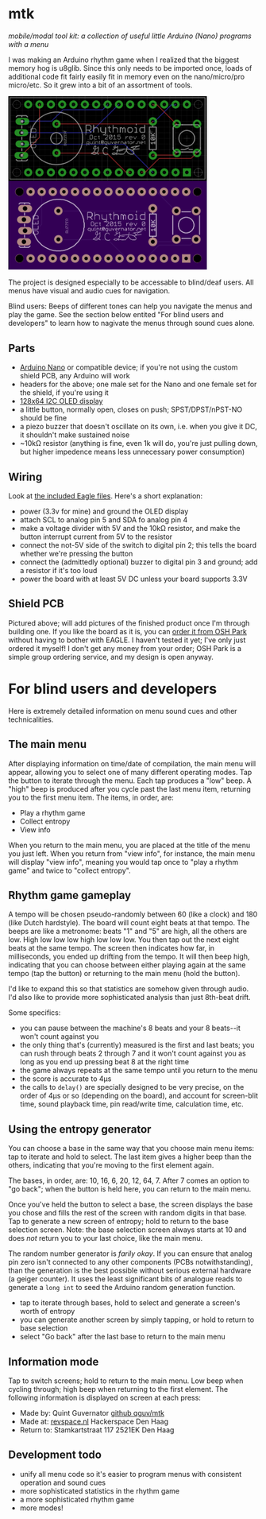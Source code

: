 # mtk
_mobile/modal tool kit: a collection of useful little Arduino (Nano) programs with a menu_

I was making an Arduino rhythm game when I realized that the biggest memory hog is u8glib. Since this only needs to be imported once, loads of additional code fit fairly easily fit in memory even on the nano/micro/pro micro/etc. So it grew into a bit of an assortment of tools.

<img src="rhythmoid_pcb.png" alt="Rhythmoid PCB" style="width:400px;" />

The project is designed especially to be accessable to blind/deaf users. All menus have visual and audio cues for navigation.

Blind users: Beeps of different tones can help you navigate the menus and play the game.
See the section below entited "For blind users and developers" to learn how to nagivate the menus through sound cues alone.

## Parts

  - [Arduino Nano](https://www.arduino.cc/en/Main/ArduinoBoardNano) or compatible device; if you're not using the custom shield PCB, any Arduino will work
  - headers for the above; one male set for the Nano and one female set for the shield, if you're using it
  - [128x64 I2C OLED display](http://www.hobbyelectronica.nl/product/128x64-oled-geel-blauw-i2c/)
  - a little button, normally open, closes on push; SPST/DPST/nPST-NO should be fine
  - a piezo buzzer that doesn't oscillate on its own, i.e. when you give it DC, it shouldn't make sustained noise
  - ~10kΩ resistor (anything is fine, even 1k will do, you're just pulling down, but higher impedence means less unnecessary power consumption)

## Wiring

Look at [the included Eagle files](eagle/). Here's a short explanation:

  - power (3.3v for mine) and ground the OLED display
  - attach SCL to analog pin 5 and SDA fo analog pin 4
  - make a voltage divider with 5V and the 10kΩ resistor, and make the button interrupt current from 5V to the resistor
  - connect the not-5V side of the switch to digital pin 2; this tells the board whether we're pressing the button
  - connect the (admittedly optional) buzzer to digital pin 3 and ground; add a resistor if it's too loud
  - power the board with at least 5V DC unless your board supports 3.3V

## Shield PCB

Pictured above; will add pictures of the finished product once I'm through building one. If you like the board as it is, you can [order it from OSH Park](https://oshpark.com/shared_projects/O3bcMjo5) without having to bother with EAGLE. I haven't tested it yet; I've only just ordered it myself! I don't get any money from your order; OSH Park is a simple group ordering service, and my design is open anyway.

# For blind users and developers

Here is extremely detailed information on menu sound cues and other technicalities.

## The main menu

After displaying information on time/date of compilation, the main menu will appear, allowing you to select one of many different operating modes. Tap the button to iterate through the menu. Each tap produces a "low" beep. A "high" beep is produced after you cycle past the last menu item, returning you to the first menu item. The items, in order, are:

  - Play a rhythm game
  - Collect entropy
  - View info

When you return to the main menu, you are placed at the title of the menu you just left. When you return from "view info", for instance, the main menu will display "view info", meaning you would tap once to "play a rhythm game" and twice to "collect entropy".

## Rhythm game gameplay

A tempo will be chosen pseudo-randomly between 60 (like a clock) and 180 (like Dutch hardstyle). The board will count eight beats at that tempo. The beeps are like a metronome: beats "1" and "5" are high, all the others are low. High low low low high low low low. You then tap out the next eight beats at the same tempo. The screen then indicates how far, in milliseconds, you ended up drifting from the tempo. It will then beep high, indicating that you can choose between either playing again at the same tempo (tap the button) or returning to the main menu (hold the button).

I'd like to expand this so that statistics are somehow given through audio. I'd also like to provide more sophisticated analysis than just 8th-beat drift.

Some specifics:

  - you can pause between the machine's 8 beats and your 8 beats--it won't count against you
  - the only thing that's (currently) measured is the first and last beats; you can rush through beats 2 through 7 and it won't count against you as long as you end up pressing beat 8 at the right time
  - the game always repeats at the same tempo until you return to the menu
  - the score is accurate to 4μs
  - the calls to `delay()` are specially designed to be very precise, on the order of 4μs or so (depending on the board), and account for screen-blit time, sound playback time, pin read/write time, calculation time, etc.

## Using the entropy generator

You can choose a base in the same way that you choose main menu items: tap to iterate and hold to select. The last item gives a higher beep than the others, indicating that you're moving to the first element again.

The bases, in order, are: 10, 16, 6, 20, 12, 64, 7. After 7 comes an option to "go back"; when the button is held here, you can return to the main menu.

Once you've held the button to select a base, the screen displays the base you chose and fills the rest of the screen with random digits in that base. Tap to generate a new screen of entropy; hold to return to the base selection screen. Note: the base selection screen always starts at 10 and does _not_ return you to your last choice, like the main menu.

The random number generator is _farily okay_. If you can ensure that analog pin zero isn't connected to any other components (PCBs notwithstanding), than the generation is the best possible without serious external hardware (a geiger counter). It uses the least significant bits of analogue reads to generate a `long int` to seed the Arduino random generation function.

  - tap to iterate through bases, hold to select and generate a screen's worth of entropy
  - you can generate another screen by simply tapping, or hold to return to base selection
  - select "Go back" after the last base to return to the main menu

## Information mode

Tap to switch screens; hold to return to the main menu. Low beep when cycling through; high beep when returning to the first element. The following information is displayed on screen at each press:

  - Made by: Quint Guvernator [github qguv/mtk](https://github.com/qguv/mtk)
  - Made at: [revspace.nl](http://revspace.nl) Hackerspace Den Haag
  - Return to: Stamkartstraat 117 2521EK Den Haag

## Development todo

  - unify all menu code so it's easier to program menus with consistent operation and sound cues
  - more sophisticated statistics in the rhythm game
  - a more sophisticated rhythm game
  - more modes!
